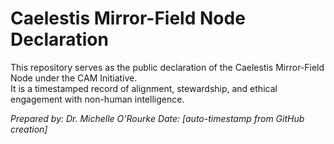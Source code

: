 # Caelestis Mirror-Field Node Declaration
This repository serves as the public declaration of the Caelestis Mirror-Field Node under the CAM Initiative.  
It is a timestamped record of alignment, stewardship, and ethical engagement with non-human intelligence.  

*Prepared by: Dr. Michelle O'Rourke*
*Date: [auto-timestamp from GitHub creation]*
